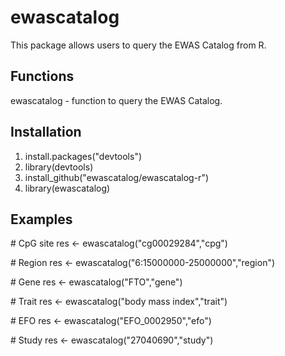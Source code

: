 # ewascatalog
This package allows users to query the EWAS Catalog from R.

## Functions
ewascatalog - function to query the EWAS Catalog.

## Installation
1. install.packages("devtools")
2. library(devtools)
3. install_github("ewascatalog/ewascatalog-r")
4. library(ewascatalog)

## Examples
\# CpG site
res <- ewascatalog("cg00029284","cpg")

\# Region
res <- ewascatalog("6:15000000-25000000","region")

\# Gene
res <- ewascatalog("FTO","gene")

\# Trait
res <- ewascatalog("body mass index","trait")

\# EFO
res <- ewascatalog("EFO_0002950","efo")

\# Study
res <- ewascatalog("27040690","study")

